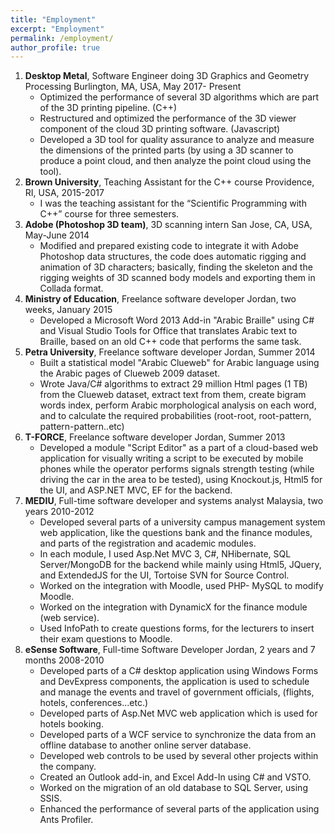 ```yaml
---
title: "Employment"
excerpt: "Employment"
permalink: /employment/
author_profile: true
---
```


<ol>
<li><b>Desktop Metal</b>, Software Engineer doing 3D Graphics and Geometry Processing	Burlington, MA, USA, May 2017- Present
	<ul>
         <li>Optimized the performance of several 3D algorithms which are part of the 3D printing pipeline. (C++) </li>
         <li>Restructured and optimized the performance of the 3D viewer component of the cloud 3D printing software. (Javascript)</li>
         <li>Developed a 3D tool for quality assurance to analyze and measure the dimensions of the printed parts (by using a 3D scanner to produce a point cloud, and then analyze the point cloud using the tool).</li>
    </ul>
</li>
<li>
<b>Brown University</b>, Teaching Assistant for the C++ course	Providence, RI, USA, 2015-2017
      <ul>
         <li>I was the teaching assistant for the “Scientific Programming with C++” course for three semesters.</li>
     </ul>
</li>
<li>
<b>Adobe (Photoshop 3D team)</b>, 3D scanning intern	San Jose, CA, USA, May-June 2014
         <ul>
         <li>Modified and prepared existing code to integrate it with Adobe Photoshop data structures, the code does automatic rigging and animation of 3D characters; basically, finding the skeleton and the rigging weights of 3D scanned body models and exporting them in Collada format.</li>
     </ul>
</li>
<li>
<b>Ministry of Education</b>, Freelance software developer	Jordan, two weeks, January 2015
     <ul>
         <li>Developed a Microsoft Word 2013 Add-in "Arabic Braille" using C# and Visual Studio Tools for Office that translates Arabic text to Braille, based on an old C++ code that performs the same task.	</li>
     </ul>
</li>
<li>
<b>Petra University</b>, Freelance software developer	Jordan, Summer 2014
     <ul>
         <li>Built a statistical model "Arabic Clueweb" for Arabic language using the Arabic pages of Clueweb 2009 dataset.</li>
         <li>Wrote Java/C# algorithms to extract 29 million Html pages (1 TB) from the Clueweb dataset, extract text from them, create bigram words index, perform Arabic morphological analysis on each word, and to calculate the required probabilities (root-root, root-pattern, pattern-pattern..etc)	</li>
     </ul>
</li>
<li>
<b>T-FORCE</b>, Freelance software developer 	 Jordan, Summer 2013
      <ul>
         <li>Developed a module "Script Editor" as a part of a cloud-based web application for visually writing a script to be executed by mobile phones while the operator performs signals strength testing (while driving the car in the area to be tested), using Knockout.js, Html5 for the UI, and ASP.NET MVC, EF for the backend.</li>
     </ul>
</li>
<li>
<b>MEDIU</b>, Full-time software developer and systems analyst 	Malaysia, two years 2010-2012
     <ul>
         <li>Developed several parts of a university campus management system web application, like the questions bank and the finance modules, and parts of the registration and academic modules.</li>
         <li>In each module, I used Asp.Net MVC 3, C#, NHibernate, SQL Server/MongoDB for the backend while mainly using Html5, JQuery, and ExtendedJS for the UI, Tortoise SVN for Source Control.</li>
         <li>Worked on the integration with Moodle, used PHP- MySQL to modify Moodle.</li>
         <li>Worked on the integration with DynamicX for the finance module (web service).</li>
         <li>Used InfoPath to create questions forms, for the lecturers to insert their exam questions to Moodle.</li>
     </ul>
</li>
<li>
<b>eSense Software</b>, Full-time Software Developer	Jordan, 2 years and 7 months 2008-2010
     <ul>
         <li>Developed parts of a C# desktop application using Windows Forms and DevExpress components, the application is used to schedule and manage the events and travel of government officials, (flights, hotels, conferences...etc.) </li>
         <li>Developed parts of Asp.Net MVC web application which is used for hotels booking.</li>
         <li>Developed parts of a WCF service to synchronize the data from an offline database to another online server database.</li>
         <li>Developed web controls to be used by several other projects within the company.</li>
         <li>Created an Outlook add-in, and Excel Add-In using C# and VSTO.</li>
         <li>Worked on the migration of an old database to SQL Server, using SSIS.</li>
         <li>Enhanced the performance of several parts of the application using Ants Profiler.</li>
     </ul>
</li>
</ol>
